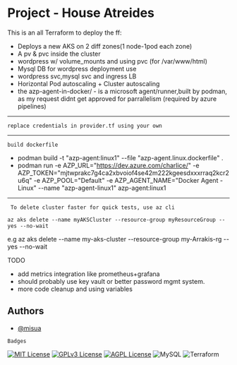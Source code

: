
# Project - House Atreides


This is an all Terraform to deploy the ff:


- Deploys a new AKS on 2 diff zones(1 node-1pod each zone)
- A pv & pvc inside the cluster
- wordpress w/ volume_mounts and using pvc (for /var/www/html)
- Mysql DB for wordpress deployment use
- wordpress svc,mysql svc and ingress LB
- Horizontal Pod autoscaling + Cluster autoscaling 
- the azp-agent-in-docker/ - is a microsoft agent/runner,built by podman, as my request didnt get approved for parrallelism (required by azure pipelines)

---

```replace credentials in provider.tf using your own```

---
```build dockerfile```
- podman build -t "azp-agent:linux1" --file "azp-agent.linux.dockerfile" .
- podman run -e AZP_URL="https://dev.azure.com/charlice/" -e AZP_TOKEN="mjtwprakc7g4ca2xbvoiof4se42m222kgeesdxxxrraq2kcr2u6q" -e AZP_POOL="Default" -e AZP_AGENT_NAME="Docker Agent - Linux" --name "azp-agent-linux1" azp-agent:linux1

---
``` To delete cluster faster for quick tests, use az cli```

``az aks delete --name myAKSCluster --resource-group myResourceGroup --yes --no-wait``

e.g az aks delete --name my-aks-cluster --resource-group my-Arrakis-rg --yes --no-wait

TODO
- add metrics integration like prometheus+grafana
- should probably use key vault or better password mgmt system.
- more code cleanup and using variables 

## Authors

- [@misua](https://www.github.com/misua)



`Badges`


[![MIT License](https://img.shields.io/badge/License-MIT-green.svg)](https://choosealicense.com/licenses/mit/)
[![GPLv3 License](https://img.shields.io/badge/License-GPL%20v3-yellow.svg)](https://opensource.org/licenses/)
[![AGPL License](https://img.shields.io/badge/license-AGPL-blue.svg)](http://www.gnu.org/licenses/agpl-3.0)
![MySQL](https://img.shields.io/badge/mysql-%2300f.svg?style=for-the-badge&logo=mysql&logoColor=white)
![Terraform](https://img.shields.io/badge/terraform-%235835CC.svg?style=for-the-badge&logo=terraform&logoColor=white)
